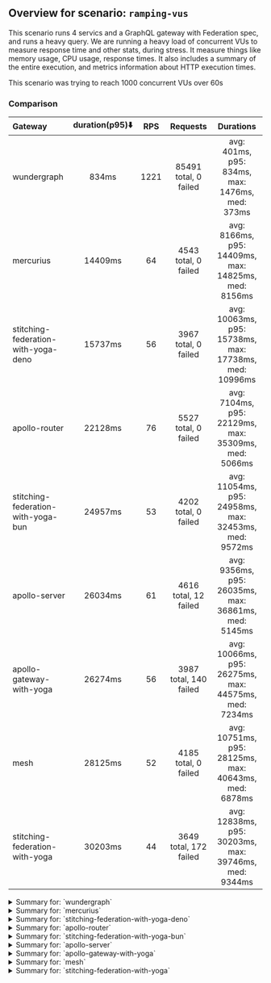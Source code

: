 ## Overview for scenario: `ramping-vus`


This scenario runs 4 servics and a GraphQL gateway with Federation spec, and runs a heavy query. We are running a heavy load of concurrent VUs to measure response time and other stats, during stress. It measure things like memory usage, CPU usage, response times. It also includes a summary of the entire execution, and metrics information about HTTP execution times.


This scenario was trying to reach 1000 concurrent VUs over 60s


### Comparison


| Gateway                             | duration(p95)⬇️ |  RPS  |        Requests        |                       Durations                        |
| :---------------------------------- | :-------------: | :---: | :--------------------: | :----------------------------------------------------: |
| wundergraph                         |      834ms      | 1221  | 85491 total, 0 failed  |    avg: 401ms, p95: 834ms, max: 1476ms, med: 373ms     |
| mercurius                           |     14409ms     |  64   |  4543 total, 0 failed  |  avg: 8166ms, p95: 14409ms, max: 14825ms, med: 8156ms  |
| stitching-federation-with-yoga-deno |     15737ms     |  56   |  3967 total, 0 failed  | avg: 10063ms, p95: 15738ms, max: 17738ms, med: 10996ms |
| apollo-router                       |     22128ms     |  76   |  5527 total, 0 failed  |  avg: 7104ms, p95: 22129ms, max: 35309ms, med: 5066ms  |
| stitching-federation-with-yoga-bun  |     24957ms     |  53   |  4202 total, 0 failed  | avg: 11054ms, p95: 24958ms, max: 32453ms, med: 9572ms  |
| apollo-server                       |     26034ms     |  61   | 4616 total, 12 failed  |  avg: 9356ms, p95: 26035ms, max: 36861ms, med: 5145ms  |
| apollo-gateway-with-yoga            |     26274ms     |  56   | 3987 total, 140 failed | avg: 10066ms, p95: 26275ms, max: 44575ms, med: 7234ms  |
| mesh                                |     28125ms     |  52   |  4185 total, 0 failed  | avg: 10751ms, p95: 28125ms, max: 40643ms, med: 6878ms  |
| stitching-federation-with-yoga      |     30203ms     |  44   | 3649 total, 172 failed | avg: 12838ms, p95: 30203ms, max: 39746ms, med: 9344ms  |



<details>
  <summary>Summary for: `wundergraph`</summary>

  **K6 Output**




```
     ✓ response code was 200
     ✓ no_errors
     ✓ expected_result

     checks.........................: 100.00% ✓ 256473      ✗ 0     
     data_received..................: 415 MB  5.9 MB/s
     data_sent......................: 102 MB  1.4 MB/s
     http_req_blocked...............: avg=377.99µs min=800ns  med=1.5µs    max=539.74ms p(90)=2.6µs    p(95)=3.5µs   
     http_req_connecting............: avg=372.33µs min=0s     med=0s       max=539.59ms p(90)=0s       p(95)=0s      
     http_req_duration..............: avg=401.14ms min=4.22ms med=373.12ms max=1.47s    p(90)=733.53ms p(95)=834.06ms
       { expected_response:true }...: avg=401.14ms min=4.22ms med=373.12ms max=1.47s    p(90)=733.53ms p(95)=834.06ms
     http_req_failed................: 0.00%   ✓ 0           ✗ 85491 
     http_req_receiving.............: avg=581.89µs min=14.2µs med=26.2µs   max=293.43ms p(90)=130.6µs  p(95)=246.9µs 
     http_req_sending...............: avg=381.65µs min=5.6µs  med=8.8µs    max=272.09ms p(90)=20.5µs   p(95)=86.9µs  
     http_req_tls_handshaking.......: avg=0s       min=0s     med=0s       max=0s       p(90)=0s       p(95)=0s      
     http_req_waiting...............: avg=400.18ms min=4.18ms med=372.24ms max=1.42s    p(90)=731.52ms p(95)=830.16ms
     http_reqs......................: 85491   1221.213884/s
     iteration_duration.............: avg=402.79ms min=4.42ms med=374.32ms max=1.67s    p(90)=738.17ms p(95)=839.16ms
     iterations.....................: 85491   1221.213884/s
     vus............................: 6       min=6         max=991 
     vus_max........................: 1000    min=1000      max=1000
```


**Performance Overview**


<img src="https://imagedelivery.net/KYe9TScr4TldYHA48pczVg/6f5ae7b8-b160-418c-06ab-45660ad00c00/public" alt="Performance Overview" />


**HTTP Overview**


<img src="https://imagedelivery.net/KYe9TScr4TldYHA48pczVg/9922577c-7c3d-4baa-8cbd-50be1716f700/public" alt="HTTP Overview" />


  </details>

<details>
  <summary>Summary for: `mercurius`</summary>

  **K6 Output**




```
     ✓ response code was 200
     ✓ no_errors
     ✓ expected_result

     checks.........................: 100.00% ✓ 13629    ✗ 0     
     data_received..................: 23 MB   326 kB/s
     data_sent......................: 5.4 MB  77 kB/s
     http_req_blocked...............: avg=159.08µs min=1.4µs   med=3.9µs  max=20.83ms p(90)=520.8µs  p(95)=571.48µs
     http_req_connecting............: avg=134.79µs min=0s      med=0s     max=20.75ms p(90)=433.56µs p(95)=481.06µs
     http_req_duration..............: avg=8.16s    min=14.44ms med=8.15s  max=14.82s  p(90)=13.89s   p(95)=14.4s   
       { expected_response:true }...: avg=8.16s    min=14.44ms med=8.15s  max=14.82s  p(90)=13.89s   p(95)=14.4s   
     http_req_failed................: 0.00%   ✓ 0        ✗ 4543  
     http_req_receiving.............: avg=94.61µs  min=25.9µs  med=89.6µs max=1.07ms  p(90)=126.2µs  p(95)=141.8µs 
     http_req_sending...............: avg=47.57µs  min=8.5µs   med=23.7µs max=15.01ms p(90)=84.4µs   p(95)=104.39µs
     http_req_tls_handshaking.......: avg=0s       min=0s      med=0s     max=0s      p(90)=0s       p(95)=0s      
     http_req_waiting...............: avg=8.16s    min=14.3ms  med=8.15s  max=14.82s  p(90)=13.89s   p(95)=14.4s   
     http_reqs......................: 4543    64.89501/s
     iteration_duration.............: avg=8.16s    min=14.9ms  med=8.15s  max=14.82s  p(90)=13.89s   p(95)=14.4s   
     iterations.....................: 4543    64.89501/s
     vus............................: 7       min=7      max=1000
     vus_max........................: 1000    min=1000   max=1000
```


**Performance Overview**


<img src="https://imagedelivery.net/KYe9TScr4TldYHA48pczVg/d884246a-fa95-4c9e-4470-024e47119600/public" alt="Performance Overview" />


**HTTP Overview**


<img src="https://imagedelivery.net/KYe9TScr4TldYHA48pczVg/0f496c88-7c4f-4e30-7bd9-5009b248a400/public" alt="HTTP Overview" />


  </details>

<details>
  <summary>Summary for: `stitching-federation-with-yoga-deno`</summary>

  **K6 Output**




```
     ✓ response code was 200
     ✗ no_errors
      ↳  99% — ✓ 3963 / ✗ 4
     ✓ expected_result

     checks.........................: 99.96% ✓ 11897     ✗ 4     
     data_received..................: 20 MB  281 kB/s
     data_sent......................: 4.7 MB 67 kB/s
     http_req_blocked...............: avg=142.91µs min=1.1µs med=2.5µs  max=15.51ms p(90)=419.59µs p(95)=458.38µs
     http_req_connecting............: avg=123.56µs min=0s    med=0s     max=15.45ms p(90)=346.4µs  p(95)=386.25µs
     http_req_duration..............: avg=10.06s   min=1.24s med=10.99s max=17.73s  p(90)=15.34s   p(95)=15.73s  
       { expected_response:true }...: avg=10.06s   min=1.24s med=10.99s max=17.73s  p(90)=15.34s   p(95)=15.73s  
     http_req_failed................: 0.00%  ✓ 0         ✗ 3967  
     http_req_receiving.............: avg=81.39µs  min=15µs  med=40.8µs max=20.47ms p(90)=84.9µs   p(95)=114.77µs
     http_req_sending...............: avg=43.92µs  min=6.4µs med=14.6µs max=17.51ms p(90)=76.54µs  p(95)=98.4µs  
     http_req_tls_handshaking.......: avg=0s       min=0s    med=0s     max=0s      p(90)=0s       p(95)=0s      
     http_req_waiting...............: avg=10.06s   min=1.24s med=10.99s max=17.73s  p(90)=15.34s   p(95)=15.73s  
     http_reqs......................: 3967   56.003546/s
     iteration_duration.............: avg=10.06s   min=1.24s med=10.99s max=17.73s  p(90)=15.34s   p(95)=15.73s  
     iterations.....................: 3967   56.003546/s
     vus............................: 168    min=57      max=1000
     vus_max........................: 1000   min=1000    max=1000
```


**Performance Overview**


<img src="https://imagedelivery.net/KYe9TScr4TldYHA48pczVg/6549162c-80ea-4b6c-3d26-9e0a2d085b00/public" alt="Performance Overview" />


**HTTP Overview**


<img src="https://imagedelivery.net/KYe9TScr4TldYHA48pczVg/03d75fd2-05a6-4b64-2f4a-d341aae4da00/public" alt="HTTP Overview" />


  </details>

<details>
  <summary>Summary for: `apollo-router`</summary>

  **K6 Output**




```
     ✓ response code was 200
     ✗ no_errors
      ↳  99% — ✓ 5525 / ✗ 2
     ✗ expected_result
      ↳  99% — ✓ 5526 / ✗ 1

     checks.........................: 99.98% ✓ 16578     ✗ 3     
     data_received..................: 28 MB  383 kB/s
     data_sent......................: 6.6 MB 91 kB/s
     http_req_blocked...............: avg=122.04µs min=1.6µs    med=2.6µs  max=16.83ms p(90)=426.24µs p(95)=510.78µs
     http_req_connecting............: avg=103.75µs min=0s       med=0s     max=16.77ms p(90)=359.5µs  p(95)=432.97µs
     http_req_duration..............: avg=7.1s     min=129.29ms med=5.06s  max=35.3s   p(90)=17.63s   p(95)=22.12s  
       { expected_response:true }...: avg=7.1s     min=129.29ms med=5.06s  max=35.3s   p(90)=17.63s   p(95)=22.12s  
     http_req_failed................: 0.00%  ✓ 0         ✗ 5527  
     http_req_receiving.............: avg=67.01µs  min=24µs     med=53.4µs max=3.22ms  p(90)=93.94µs  p(95)=114.5µs 
     http_req_sending...............: avg=46.38µs  min=11.29µs  med=15.6µs max=6.4ms   p(90)=59.5µs   p(95)=76.2µs  
     http_req_tls_handshaking.......: avg=0s       min=0s       med=0s     max=0s      p(90)=0s       p(95)=0s      
     http_req_waiting...............: avg=7.1s     min=129.23ms med=5.06s  max=35.3s   p(90)=17.63s   p(95)=22.12s  
     http_reqs......................: 5527   76.922549/s
     iteration_duration.............: avg=7.1s     min=129.57ms med=5.06s  max=35.31s  p(90)=17.63s   p(95)=22.12s  
     iterations.....................: 5527   76.922549/s
     vus............................: 81     min=56      max=1000
     vus_max........................: 1000   min=1000    max=1000
```


**Performance Overview**


<img src="https://imagedelivery.net/KYe9TScr4TldYHA48pczVg/e6ba5eb0-9770-4fb2-9c14-89b15ea16800/public" alt="Performance Overview" />


**HTTP Overview**


<img src="https://imagedelivery.net/KYe9TScr4TldYHA48pczVg/42235f5d-8c9a-4de4-b603-4c48a3d54900/public" alt="HTTP Overview" />


  </details>

<details>
  <summary>Summary for: `stitching-federation-with-yoga-bun`</summary>

  **K6 Output**




```
     ✓ response code was 200
     ✗ no_errors
      ↳  99% — ✓ 4201 / ✗ 1
     ✓ expected_result

     checks.........................: 99.99% ✓ 12605     ✗ 1     
     data_received..................: 21 MB  267 kB/s
     data_sent......................: 5.0 MB 64 kB/s
     http_req_blocked...............: avg=641.32µs min=1.7µs  med=2.8µs  max=62.12ms p(90)=538.77µs p(95)=657.05µs
     http_req_connecting............: avg=606.11µs min=0s     med=0s     max=62.05ms p(90)=452.41µs p(95)=553.21µs
     http_req_duration..............: avg=11.05s   min=1.34s  med=9.57s  max=32.45s  p(90)=22.82s   p(95)=24.95s  
       { expected_response:true }...: avg=11.05s   min=1.34s  med=9.57s  max=32.45s  p(90)=22.82s   p(95)=24.95s  
     http_req_failed................: 0.00%  ✓ 0         ✗ 4202  
     http_req_receiving.............: avg=306.16µs min=23.6µs med=56µs   max=66.81ms p(90)=244.58µs p(95)=447.57µs
     http_req_sending...............: avg=374.78µs min=10.4µs med=15.3µs max=47.48ms p(90)=104.88µs p(95)=334.66µs
     http_req_tls_handshaking.......: avg=0s       min=0s     med=0s     max=0s      p(90)=0s       p(95)=0s      
     http_req_waiting...............: avg=11.05s   min=1.34s  med=9.57s  max=32.45s  p(90)=22.82s   p(95)=24.95s  
     http_reqs......................: 4202   53.623129/s
     iteration_duration.............: avg=11.05s   min=1.34s  med=9.57s  max=32.45s  p(90)=22.82s   p(95)=24.95s  
     iterations.....................: 4202   53.623129/s
     vus............................: 167    min=51      max=1000
     vus_max........................: 1000   min=1000    max=1000
```


**Performance Overview**


<img src="https://imagedelivery.net/KYe9TScr4TldYHA48pczVg/5f6a6336-886e-477b-b791-3eefecc93000/public" alt="Performance Overview" />


**HTTP Overview**


<img src="https://imagedelivery.net/KYe9TScr4TldYHA48pczVg/8840a370-6d96-4580-1db8-841ef7fc3800/public" alt="HTTP Overview" />


  </details>

<details>
  <summary>Summary for: `apollo-server`</summary>

  **K6 Output**




```
     ✗ response code was 200
      ↳  99% — ✓ 4604 / ✗ 12
     ✗ no_errors
      ↳  81% — ✓ 3760 / ✗ 856
     ✗ expected_result
      ↳  95% — ✓ 4413 / ✗ 191

     checks.........................: 92.34% ✓ 12777     ✗ 1059  
     data_received..................: 22 MB  297 kB/s
     data_sent......................: 5.5 MB 73 kB/s
     http_req_blocked...............: avg=178.5µs  min=1.2µs    med=2.5µs  max=22.3ms  p(90)=470.35µs p(95)=516.35µs
     http_req_connecting............: avg=159.92µs min=0s       med=0s     max=22.12ms p(90)=392.35µs p(95)=435.13µs
     http_req_duration..............: avg=9.35s    min=674.05ms med=5.14s  max=36.86s  p(90)=20.86s   p(95)=26.03s  
       { expected_response:true }...: avg=9.37s    min=757.92ms med=5.15s  max=36.86s  p(90)=20.92s   p(95)=26.03s  
     http_req_failed................: 0.25%  ✓ 12        ✗ 4604  
     http_req_receiving.............: avg=77.87µs  min=21.5µs   med=60.2µs max=9.77ms  p(90)=89.85µs  p(95)=102.82µs
     http_req_sending...............: avg=39.11µs  min=8.3µs    med=15.2µs max=7.82ms  p(90)=73.45µs  p(95)=88.4µs  
     http_req_tls_handshaking.......: avg=0s       min=0s       med=0s     max=0s      p(90)=0s       p(95)=0s      
     http_req_waiting...............: avg=9.35s    min=673.79ms med=5.14s  max=36.86s  p(90)=20.86s   p(95)=26.03s  
     http_reqs......................: 4616   61.258982/s
     iteration_duration.............: avg=9.35s    min=674.86ms med=5.14s  max=36.86s  p(90)=20.86s   p(95)=26.03s  
     iterations.....................: 4616   61.258982/s
     vus............................: 0      min=0       max=1000
     vus_max........................: 1000   min=1000    max=1000
```


**Performance Overview**


<img src="https://imagedelivery.net/KYe9TScr4TldYHA48pczVg/b7a22ee3-ef62-46ed-e007-9c4003920d00/public" alt="Performance Overview" />


**HTTP Overview**


<img src="https://imagedelivery.net/KYe9TScr4TldYHA48pczVg/a884fd3c-cc23-4997-8b46-7b04e4422700/public" alt="HTTP Overview" />


  </details>

<details>
  <summary>Summary for: `apollo-gateway-with-yoga`</summary>

  **K6 Output**




```
     ✗ response code was 200
      ↳  96% — ✓ 3847 / ✗ 140
     ✗ no_errors
      ↳  55% — ✓ 2194 / ✗ 1793
     ✗ expected_result
      ↳  91% — ✓ 3511 / ✗ 336

     checks.........................: 80.80% ✓ 9552      ✗ 2269  
     data_received..................: 16 MB  223 kB/s
     data_sent......................: 4.7 MB 67 kB/s
     http_req_blocked...............: avg=768.33µs min=1.3µs    med=3µs    max=53.22ms p(90)=557.06µs p(95)=1.11ms  
     http_req_connecting............: avg=738.74µs min=0s       med=0s     max=53.14ms p(90)=467.76µs p(95)=932.81µs
     http_req_duration..............: avg=10.06s   min=82.57ms  med=7.23s  max=44.57s  p(90)=21.89s   p(95)=26.27s  
       { expected_response:true }...: avg=10.29s   min=552.92ms med=7.59s  max=44.57s  p(90)=22.38s   p(95)=26.29s  
     http_req_failed................: 3.51%  ✓ 140       ✗ 3847  
     http_req_receiving.............: avg=713.34µs min=16.5µs   med=62.4µs max=79.07ms p(90)=117.42µs p(95)=294.58µs
     http_req_sending...............: avg=156.04µs min=8.5µs    med=20.2µs max=29.77ms p(90)=101.9µs  p(95)=273.43µs
     http_req_tls_handshaking.......: avg=0s       min=0s       med=0s     max=0s      p(90)=0s       p(95)=0s      
     http_req_waiting...............: avg=10.06s   min=49.68ms  med=7.23s  max=44.57s  p(90)=21.89s   p(95)=26.27s  
     http_reqs......................: 3987   56.239428/s
     iteration_duration.............: avg=10.07s   min=209.59ms med=7.23s  max=44.57s  p(90)=21.89s   p(95)=26.27s  
     iterations.....................: 3987   56.239428/s
     vus............................: 231    min=52      max=1000
     vus_max........................: 1000   min=1000    max=1000
```


**Performance Overview**


<img src="https://imagedelivery.net/KYe9TScr4TldYHA48pczVg/f3c96aa2-443f-4766-9a2c-1b99319a9e00/public" alt="Performance Overview" />


**HTTP Overview**


<img src="https://imagedelivery.net/KYe9TScr4TldYHA48pczVg/51c1ffa7-31b6-4333-284d-8cf7a22ce300/public" alt="HTTP Overview" />


  </details>

<details>
  <summary>Summary for: `mesh`</summary>

  **K6 Output**




```
     ✓ response code was 200
     ✗ no_errors
      ↳  81% — ✓ 3422 / ✗ 763
     ✗ expected_result
      ↳  95% — ✓ 3992 / ✗ 193

     checks.........................: 92.38% ✓ 11599     ✗ 956   
     data_received..................: 29 MB  357 kB/s
     data_sent......................: 5.0 MB 62 kB/s
     http_req_blocked...............: avg=158.5µs min=1.1µs  med=2.29µs max=15.15ms p(90)=455.1µs  p(95)=497.45µs
     http_req_connecting............: avg=138.5µs min=0s     med=0s     max=15.09ms p(90)=382.76µs p(95)=420.38µs
     http_req_duration..............: avg=10.75s  min=1.22s  med=6.87s  max=40.64s  p(90)=23.3s    p(95)=28.12s  
       { expected_response:true }...: avg=10.75s  min=1.22s  med=6.87s  max=40.64s  p(90)=23.3s    p(95)=28.12s  
     http_req_failed................: 0.00%  ✓ 0         ✗ 4185  
     http_req_receiving.............: avg=66.19µs min=21.3µs med=50.6µs max=5.08ms  p(90)=100µs    p(95)=142.98µs
     http_req_sending...............: avg=37.5µs  min=8.69µs med=14.1µs max=9.69ms  p(90)=70.9µs   p(95)=84.3µs  
     http_req_tls_handshaking.......: avg=0s      min=0s     med=0s     max=0s      p(90)=0s       p(95)=0s      
     http_req_waiting...............: avg=10.75s  min=1.22s  med=6.87s  max=40.64s  p(90)=23.3s    p(95)=28.12s  
     http_reqs......................: 4185   52.005629/s
     iteration_duration.............: avg=10.75s  min=1.23s  med=6.87s  max=40.64s  p(90)=23.3s    p(95)=28.12s  
     iterations.....................: 4185   52.005629/s
     vus............................: 68     min=53      max=1000
     vus_max........................: 1000   min=1000    max=1000
```


**Performance Overview**


<img src="https://imagedelivery.net/KYe9TScr4TldYHA48pczVg/a0d36fa4-3119-4d79-908e-5b0d29cb0900/public" alt="Performance Overview" />


**HTTP Overview**


<img src="https://imagedelivery.net/KYe9TScr4TldYHA48pczVg/be5f214b-10d2-4f6e-3280-180c54463c00/public" alt="HTTP Overview" />


  </details>

<details>
  <summary>Summary for: `stitching-federation-with-yoga`</summary>

  **K6 Output**




```
     ✗ response code was 200
      ↳  95% — ✓ 3477 / ✗ 172
     ✗ no_errors
      ↳  62% — ✓ 2272 / ✗ 1377
     ✗ expected_result
      ↳  99% — ✓ 3454 / ✗ 23

     checks.........................: 85.41% ✓ 9203      ✗ 1572  
     data_received..................: 22 MB  264 kB/s
     data_sent......................: 4.3 MB 52 kB/s
     http_req_blocked...............: avg=1.63ms   min=1.2µs    med=2.8µs  max=106.7ms  p(90)=517.77µs p(95)=1.52ms  
     http_req_connecting............: avg=1.6ms    min=0s       med=0s     max=106.64ms p(90)=437.54µs p(95)=1.42ms  
     http_req_duration..............: avg=12.83s   min=638.69ms med=9.34s  max=39.74s   p(90)=28.43s   p(95)=30.2s   
       { expected_response:true }...: avg=13.17s   min=2.17s    med=9.49s  max=39.74s   p(90)=28.56s   p(95)=30.27s  
     http_req_failed................: 4.71%  ✓ 172       ✗ 3477  
     http_req_receiving.............: avg=919.06µs min=19.3µs   med=60.6µs max=50.41ms  p(90)=115.62µs p(95)=625.92µs
     http_req_sending...............: avg=203.37µs min=7.8µs    med=18µs   max=43.42ms  p(90)=96.4µs   p(95)=250.84µs
     http_req_tls_handshaking.......: avg=0s       min=0s       med=0s     max=0s       p(90)=0s       p(95)=0s      
     http_req_waiting...............: avg=12.83s   min=636.63ms med=9.34s  max=39.74s   p(90)=28.43s   p(95)=30.2s   
     http_reqs......................: 3649   44.131216/s
     iteration_duration.............: avg=12.84s   min=639.99ms med=9.34s  max=39.74s   p(90)=28.43s   p(95)=30.2s   
     iterations.....................: 3649   44.131216/s
     vus............................: 43     min=43      max=1000
     vus_max........................: 1000   min=1000    max=1000
```


**Performance Overview**


<img src="https://imagedelivery.net/KYe9TScr4TldYHA48pczVg/32085e62-2a5f-456a-1480-0f8dabe4cb00/public" alt="Performance Overview" />


**HTTP Overview**


<img src="https://imagedelivery.net/KYe9TScr4TldYHA48pczVg/452500d5-76b0-4ec0-5b53-c24062c5f500/public" alt="HTTP Overview" />


  </details>